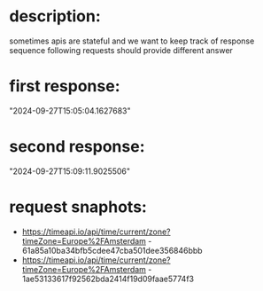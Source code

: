 # description:

sometimes apis are stateful and we want to keep track of response sequence
following requests should provide different answer

# first response:

"2024-09-27T15:05:04.1627683"

# second response:

"2024-09-27T15:09:11.9025506"

# request snaphots:

 * https://timeapi.io/api/time/current/zone?timeZone=Europe%2FAmsterdam - 61a85a10ba34bfb5cdee47cba501dee356846bbb
 * https://timeapi.io/api/time/current/zone?timeZone=Europe%2FAmsterdam - 1ae53133617f92562bda2414f19d09faae5774f3
